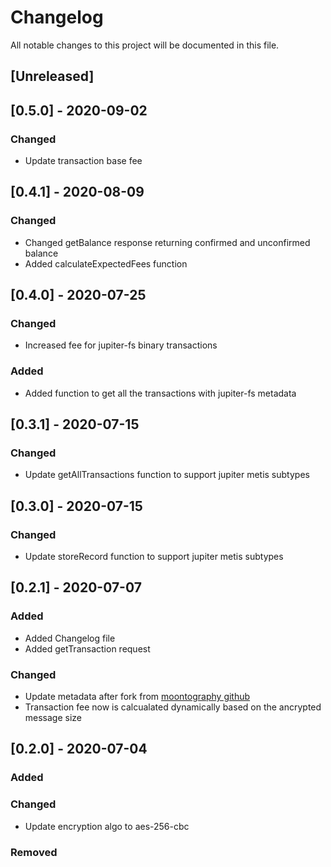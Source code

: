 # Changelog
All notable changes to this project will be documented in this file.

## [Unreleased]

## [0.5.0] - 2020-09-02
### Changed
- Update transaction base fee

## [0.4.1] - 2020-08-09
### Changed
- Changed getBalance response returning confirmed and unconfirmed balance
- Added calculateExpectedFees function

## [0.4.0] - 2020-07-25
### Changed
- Increased fee for jupiter-fs binary transactions

### Added
- Added function to get all the transactions with jupiter-fs metadata

## [0.3.1] - 2020-07-15
### Changed
- Update getAllTransactions function to support jupiter metis subtypes

## [0.3.0] - 2020-07-15
### Changed
- Update storeRecord function to support jupiter metis subtypes

## [0.2.1] - 2020-07-07
### Added
- Added Changelog file
- Added getTransaction request

### Changed
- Update metadata after fork from [moontography github](https://github.com/moontography/jupiter-node-sdk)
- Transaction fee now is calcualated dynamically based on the ancrypted message size

## [0.2.0] - 2020-07-04
### Added

### Changed
- Update encryption algo to aes-256-cbc

### Removed
